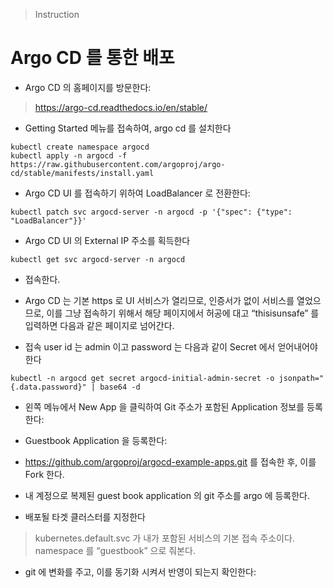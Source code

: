 > Instruction
# Argo CD 를 통한 배포
* Argo CD 의 홈페이지를 방문한다:
> https://argo-cd.readthedocs.io/en/stable/

* Getting Started 메뉴를 접속하여, argo cd 를 설치한다
```
kubectl create namespace argocd
kubectl apply -n argocd -f https://raw.githubusercontent.com/argoproj/argo-cd/stable/manifests/install.yaml
```

* Argo CD UI 를 접속하기 위하여 LoadBalancer 로 전환한다:
```
kubectl patch svc argocd-server -n argocd -p '{"spec": {"type": "LoadBalancer"}}'
```

* Argo CD UI 의 External IP 주소를 획득한다
```
kubectl get svc argocd-server -n argocd
```

* 접속한다.

* Argo CD 는 기본 https 로 UI 서비스가 열리므로, 인증서가 없이 서비스를 열었으므로, 이를 그냥 접속하기 위해서 해당 페이지에서 허공에 대고 “thisisunsafe” 를 입력하면 다음과 같은 페이지로 넘어간다.

* 접속 user id 는 admin 이고 password 는 다음과 같이 Secret 에서 얻어내어야 한다
```
kubectl -n argocd get secret argocd-initial-admin-secret -o jsonpath="{.data.password}" | base64 -d
```

* 왼쪽 메뉴에서 New App 을 클릭하여 Git 주소가 포함된 Application 정보를 등록한다:

* Guestbook Application 을 등록한다:

* https://github.com/argoproj/argocd-example-apps.git 를 접속한 후, 이를 Fork 한다.

* 내 계정으로 복제된 guest book application 의 git 주소를 argo 에 등록한다.

* 배포될 타겟 클러스터를 지정한다

> kubernetes.default.svc 가 내가 포함된 서비스의 기본 접속 주소이다.
> namespace 를 “guestbook” 으로 줘본다.

* git 에 변화를 주고, 이를 동기화 시켜서 반영이 되는지 확인한다:



